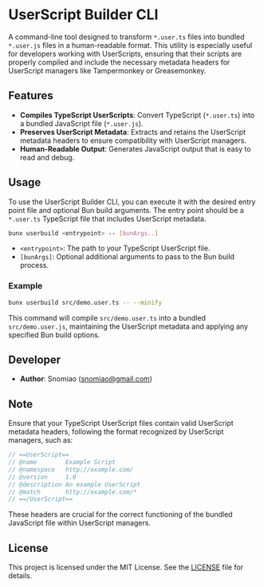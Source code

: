# UserScript Builder CLI

A command-line tool designed to transform `*.user.ts` files into bundled `*.user.js` files in a human-readable format. This utility is especially useful for developers working with UserScripts, ensuring that their scripts are properly compiled and include the necessary metadata headers for UserScript managers like Tampermonkey or Greasemonkey.

## Features

- **Compiles TypeScript UserScripts**: Convert TypeScript (`*.user.ts`) into a bundled JavaScript file (`*.user.js`).
- **Preserves UserScript Metadata**: Extracts and retains the UserScript metadata headers to ensure compatibility with UserScript managers.
- **Human-Readable Output**: Generates JavaScript output that is easy to read and debug.

## Usage

To use the UserScript Builder CLI, you can execute it with the desired entry point file and optional Bun build arguments. The entry point should be a `*.user.ts` TypeScript file that includes UserScript metadata.

```bash
bunx userbuild <entrypoint> -- [bunArgs..]
```

- `<entrypoint>`: The path to your TypeScript UserScript file.
- `[bunArgs]`: Optional additional arguments to pass to the Bun build process.

### Example

```bash
bunx userbuild src/demo.user.ts -- --minify
```

This command will compile `src/demo.user.ts` into a bundled `src/demo.user.js`, maintaining the UserScript metadata and applying any specified Bun build options.

## Developer

- **Author**: Snomiao ([snomiao@gmail.com](mailto:snomiao@gmail.com))

## Note

Ensure that your TypeScript UserScript files contain valid UserScript metadata headers, following the format recognized by UserScript managers, such as:

```ts
// ==UserScript==
// @name        Example Script
// @namespace   http://example.com/
// @version     1.0
// @description An example UserScript
// @match       http://example.com/*
// ==/UserScript==
```

These headers are crucial for the correct functioning of the bundled JavaScript file within UserScript managers.

## License

This project is licensed under the MIT License. See the [LICENSE](./LICENSE) file for details.